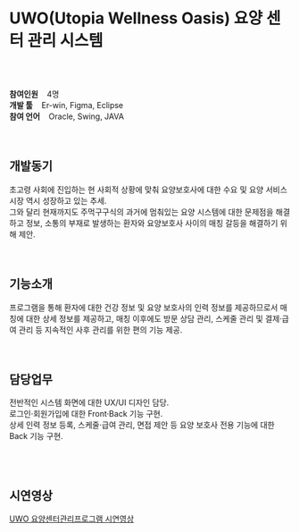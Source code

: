 <h1>UWO(Utopia Wellness Oasis) 요양 센터 관리 시스템</h1>
<br>
<br>

<strong>참여인원</strong><span>&nbsp;&nbsp;&nbsp;&nbsp;4명</span><br>
<strong>개발 툴</strong><span>&nbsp;&nbsp;&nbsp;&nbsp;Er-win, Figma, Eclipse</span><br>
<strong>참여 언어</strong><span>&nbsp;&nbsp;&nbsp;&nbsp;Oracle, Swing, JAVA</span><br>
<br>
<br>

<h2>개발동기</h2>
초고령 사회에 진입하는 현 사회적 상황에 맞춰 요양보호사에 대한 수요 및 요양 서비스 시장 역시 성장하고 있는 추세.<br>
그와 달리 현재까지도 주먹구구식의 과거에 멈춰있는 요양 시스템에 대한 문제점을 해결하고 정보, 소통의 부재로 발생하는 환자와 요양보호사 사이의 매칭 갈등을 해결하기 위해 제안.
<br>
<br>
<br>

<h2>기능소개</h2>
프로그램을 통해 환자에 대한 건강 정보 및 요양 보호사의 인력 정보를 제공하므로서 매칭에 대한 상세 정보를 제공하고, 매칭 이후에도 방문 상담 관리, 스케줄 관리 및 결제·급여 관리 등 지속적인 사후 관리를 위한 편의 기능 제공.
<br>
<br>
<br>

<h2>담당업무</h2>
전반적인 시스템 화면에 대한 UX/UI 디자인 담당.<br>
로그인·회원가입에 대한 Front·Back 기능 구현.<br>
상세 인력 정보 등록, 스케줄·급여 관리, 면접 제안 등 요양 보호사 전용 기능에 대한 Back 기능 구현.<br>
<br>
<br>
<br>

<h2>시연영상</h2>
<a href='https://youtu.be/dV7NLJ6dpk4?si=wKXuFoRP6anhiGSk'>UWO 요양센터관리프로그램 시연영상</a>
